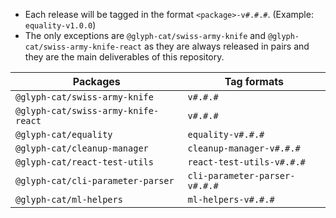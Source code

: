 * Each release will be tagged in the format `<package>-v#.#.#`. (Example: `equality-v1.0.0`)
* The only exceptions are `@glyph-cat/swiss-army-knife` and `@glyph-cat/swiss-army-knife-react` as they are always released in pairs and they are the main deliverables of this repository.

| Packages                            | Tag formats                   |
| ----------------------------------- | ----------------------------- |
| `@glyph-cat/swiss-army-knife`       | `v#.#.#`                      |
| `@glyph-cat/swiss-army-knife-react` | `v#.#.#`                      |
| `@glyph-cat/equality`               | `equality-v#.#.#`             |
| `@glyph-cat/cleanup-manager`        | `cleanup-manager-v#.#.#`      |
| `@glyph-cat/react-test-utils`       | `react-test-utils-v#.#.#`     |
| `@glyph-cat/cli-parameter-parser`   | `cli-parameter-parser-v#.#.#` |
| `@glyph-cat/ml-helpers`             | `ml-helpers-v#.#.#`           |
